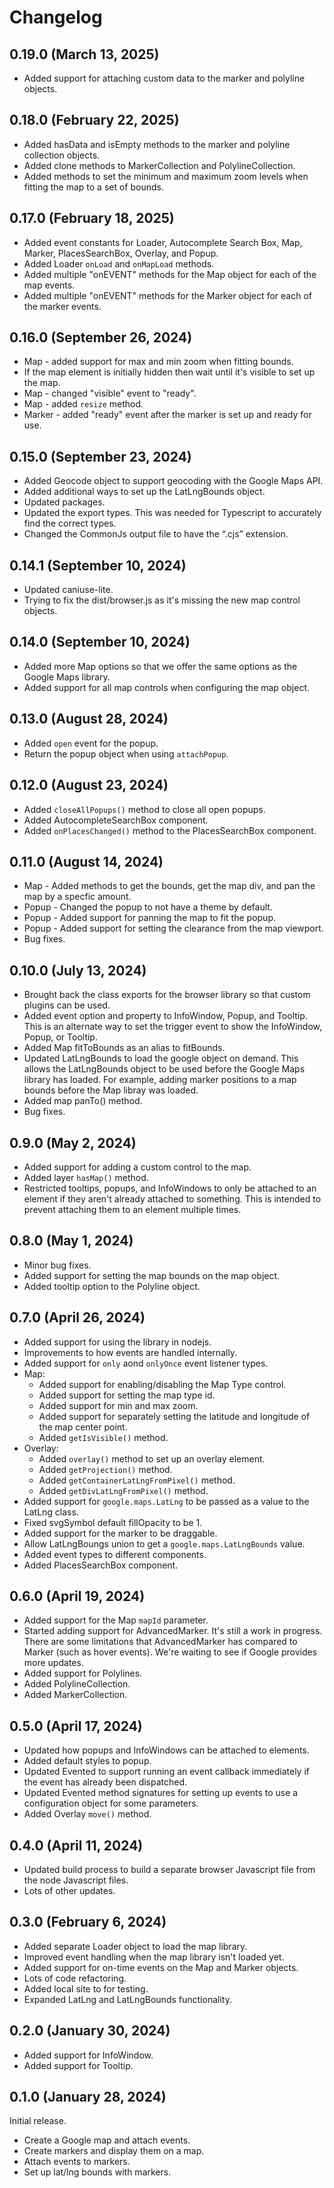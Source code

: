 # Changelog

## 0.19.0 (March 13, 2025)

- Added support for attaching custom data to the marker and polyline objects.

## 0.18.0 (February 22, 2025)

- Added hasData and isEmpty methods to the marker and polyline collection objects.
- Added clone methods to MarkerCollection and PolylineCollection.
- Added methods to set the minimum and maximum zoom levels when fitting the map to a set of bounds.

## 0.17.0 (February 18, 2025)

- Added event constants for Loader, Autocomplete Search Box, Map, Marker, PlacesSearchBox, Overlay, and Popup.
- Added Loader `onLoad` and `onMapLoad` methods.
- Added multiple "onEVENT" methods for the Map object for each of the map events.
- Added multiple "onEVENT" methods for the Marker object for each of the marker events.

## 0.16.0 (September 26, 2024)

- Map - added support for max and min zoom when fitting bounds.
- If the map element is initially hidden then wait until it's visible to set up the map.
- Map - changed "visible" event to "ready".
- Map - added `resize` method.
- Marker - added "ready" event after the marker is set up and ready for use.

## 0.15.0 (September 23, 2024)

- Added Geocode object to support geocoding with the Google Maps API.
- Added additional ways to set up the LatLngBounds object.
- Updated packages.
- Updated the export types. This was needed for Typescript to accurately find the correct types.
- Changed the CommonJs output file to have the “.cjs” extension.

## 0.14.1 (September 10, 2024)

- Updated caniuse-lite.
- Trying to fix the dist/browser.js as it's missing the new map control objects.

## 0.14.0 (September 10, 2024)

- Added more Map options so that we offer the same options as the Google Maps library.
- Added support for all map controls when configuring the map object.

## 0.13.0 (August 28, 2024)

- Added `open` event for the popup.
- Return the popup object when using `attachPopup`.

## 0.12.0 (August 23, 2024)

- Added `closeAllPopups()` method to close all open popups.
- Added AutocompleteSearchBox component.
- Added `onPlacesChanged()` method to the PlacesSearchBox component.

## 0.11.0 (August 14, 2024)

- Map - Added methods to get the bounds, get the map div, and pan the map by a specfic amount.
- Popup - Changed the popup to not have a theme by default.
- Popup - Added support for panning the map to fit the popup.
- Popup - Added support for setting the clearance from the map viewport.
- Bug fixes.

## 0.10.0 (July 13, 2024)

- Brought back the class exports for the browser library so that custom plugins can be used.
- Added event option and property to InfoWindow, Popup, and Tooltip. This is an alternate way to set the trigger event to show the InfoWindow, Popup, or Tooltip.
- Added Map fitToBounds as an alias to fitBounds.
- Updated LatLngBounds to load the google object on demand. This allows the LatLngBounds object to be used before the Google Maps library has loaded. For example, adding marker positions to a map bounds before the Map libray was loaded.
- Added map panTo() method.
- Bug fixes.

## 0.9.0 (May 2, 2024)

- Added support for adding a custom control to the map.
- Added layer `hasMap()` method.
- Restricted tooltips, popups, and InfoWindows to only be attached to an element if they aren't already attached to something. This is intended to prevent attaching them to an element multiple times.

## 0.8.0 (May 1, 2024)

- Minor bug fixes.
- Added support for setting the map bounds on the map object.
- Added tooltip option to the Polyline object.

## 0.7.0 (April 26, 2024)

- Added support for using the library in nodejs.
- Improvements to how events are handled internally.
- Added support for `only` aond `onlyOnce` event listener types.
- Map:
  - Added support for enabling/disabling the Map Type control.
  - Added support for setting the map type id.
  - Added support for min and max zoom.
  - Added support for separately setting the latitude and longitude of the map center point.
  - Added `getIsVisible()` method.
- Overlay:
  - Added `overlay()` method to set up an overlay element.
  - Added `getProjection()` method.
  - Added `getContainerLatLngFromPixel()` method.
  - Added `getDivLatLngFromPixel()` method.
- Added support for `google.maps.LatLng` to be passed as a value to the LatLng class.
- Fixed svgSymbol default fillOpacity to be 1.
- Added support for the marker to be draggable.
- Allow LatLngBoungs union to get a `google.maps.LatLngBounds` value.
- Added event types to different components.
- Added PlacesSearchBox component.
  
## 0.6.0 (April 19, 2024)

- Added support for the Map `mapId` parameter.
- Started adding support for AdvancedMarker. It's still a work in progress. There are some limitations that AdvancedMarker has compared to Marker (such as hover events). We're waiting to see if Google provides more updates.
- Added support for Polylines.
- Added PolylineCollection.
- Added MarkerCollection.

## 0.5.0 (April 17, 2024)

- Updated how popups and InfoWindows can be attached to elements.
- Added default styles to popup.
- Updated Evented to support running an event callback immediately if the event has already been dispatched.
- Updated Evented method signatures for setting up events to use a configuration object for some parameters.
- Added Overlay `move()` method.

## 0.4.0 (April 11, 2024)

- Updated build process to build a separate browser Javascript file from the node Javascript files.
- Lots of other updates.

## 0.3.0 (February 6, 2024)

- Added separate Loader object to load the map library.
- Improved event handling when the map library isn't loaded yet.
- Added support for on-time events on the Map and Marker objects.
- Lots of code refactoring.
- Added local site to for testing.
- Expanded LatLng and LatLngBounds functionality.

## 0.2.0 (January 30, 2024)

- Added support for InfoWindow.
- Added support for Tooltip.

## 0.1.0 (January 28, 2024)

Initial release.

- Create a Google map and attach events.
- Create markers and display them on a map.
- Attach events to markers.
- Set up lat/lng bounds with markers.
